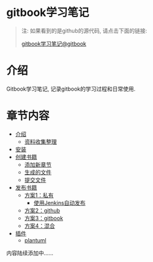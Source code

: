 gitbook学习笔记
===========

> 注: 如果看到的是github的源代码, 请点击下面的链接:
>
> [gitbook学习笔记@gitbook](https://www.gitbook.com/book/skyao/leaning-gitbook/)

# 介绍

Gitbook学习笔记, 记录gitbook的学习过程和日常使用.

# 章节内容

* [介绍](introduction/index.md)
    * [资料收集整理](introduction/information.md)
* [安装](installation/index.md)
* [创建书籍](creation/index.md)
	* [添加新章节](creation/add_chapter.md)
	* [生成的文件](creation/generated.md)
	* [提交文件](creation/commit.md)
* [发布书籍](publish/index.md)
	* [方案1：私有](publish/private.md)
		* [使用Jenkins自动发布](publish/jenkins.md)
	* [方案2：github](publish/github.md)
	* [方案3：gitbook](publish/gitbook.md)
    * [方案4：混合](publish/mix.md)
* [插件](plugin/index.md)
    * [plantuml](plugin/plantuml.md)

内容陆续添加中......

